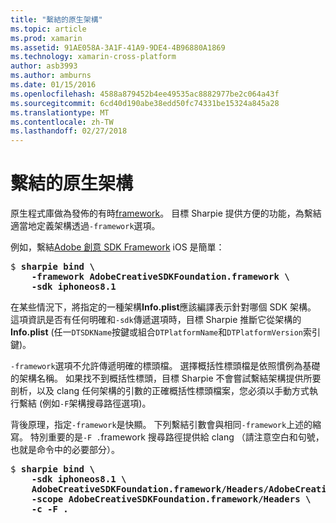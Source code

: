 ```yaml
---
title: "繫結的原生架構"
ms.topic: article
ms.prod: xamarin
ms.assetid: 91AE058A-3A1F-41A9-9DE4-4B96880A1869
ms.technology: xamarin-cross-platform
author: asb3993
ms.author: amburns
ms.date: 01/15/2016
ms.openlocfilehash: 4588a879452b4ee49535ac8882977be2c064a43f
ms.sourcegitcommit: 6cd40d190abe38edd50fc74331be15324a845a28
ms.translationtype: MT
ms.contentlocale: zh-TW
ms.lasthandoff: 02/27/2018
---
```

# <a name="binding-native-frameworks"></a>繫結的原生架構

原生程式庫做為發佈的有時[framework](https://developer.apple.com/library/mac/documentation/MacOSX/Conceptual/BPFrameworks/Concepts/WhatAreFrameworks.html)。 目標 Sharpie 提供方便的功能，為繫結適當地定義架構透過`-framework`選項。

例如，繫結[Adobe 創意 SDK Framework](https://creativesdk.adobe.com/downloads.html) iOS 是簡單：

<pre>$ <b>sharpie bind \
    -framework AdobeCreativeSDKFoundation.framework \
    -sdk iphoneos8.1</b></pre>

在某些情況下，將指定的一種架構**Info.plist**應該編譯表示針對哪個 SDK 架構。 這項資訊是否有任何明確和`-sdk`傳遞選項時，目標 Sharpie 推斷它從架構的**Info.plist** (任一`DTSDKName`按鍵或組合`DTPlatformName`和`DTPlatformVersion`索引鍵)。

`-framework`選項不允許傳遞明確的標頭檔。 選擇概括性標頭檔是依照慣例為基礎的架構名稱。 如果找不到概括性標頭，目標 Sharpie 不會嘗試繫結架構提供所要剖析，以及 clang 任何架構的引數的正確概括性標頭檔案，您必須以手動方式執行繫結 (例如`-F`架構搜尋路徑選項)。

背後原理，指定`-framework`是快顯。 下列繫結引數會與相同`-framework`上述的縮寫。
特別重要的是`-F .`framework 搜尋路徑提供給 clang （請注意空白和句號，也就是命令中的必要部分）。

<pre>$ <b>sharpie bind \
    -sdk iphoneos8.1 \
    AdobeCreativeSDKFoundation.framework/Headers/AdobeCreativeSDKFoundation.h \
    -scope AdobeCreativeSDKFoundation.framework/Headers \
    -c -F .</b></pre>

